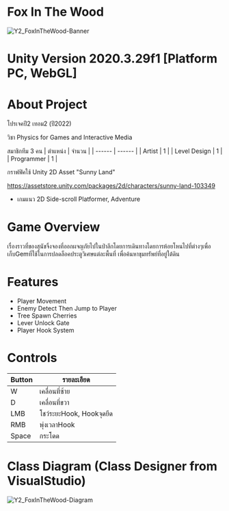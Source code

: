 # Fox In The Wood
![Y2_FoxInTheWood-Banner](https://user-images.githubusercontent.com/48912221/221407078-10c796c6-1b00-4e9d-b699-4150635652d3.png)

# Unity Version 2020.3.29f1 [Platform PC, WebGL]
# About Project
โปรเจคปี2 เทอม2 (ปี2022)

วิชา Physics for Games and Interactive Media

สมาชิกทีม 3 คน
| ตำแหน่ง | จำนวน |
| ------ | ------ |
| Artist | 1 |
| Level Design | 1 |
| Programmer | 1 |

กราฟฟิคใช้ Unity 2D Asset "Sunny Land"

https://assetstore.unity.com/packages/2d/characters/sunny-land-103349

- เกมแนว 2D Side-scroll Platformer, Adventure

# Game Overview
เรื่องราวที่ของสุนัขจิ้งจองที่ออกผจญภัยไปในป่าลึกโดยการเดินทางโดยการห้อยโหนไปที่ต่างๆเพื่อเก็บGemที่ใช้ในการปลดล็อคประตูวิเศษแต่ละพื้นที่ เพื่อค้นหาขุมทรัพย์ที่อยู่ใต้ดิน

# Features
- Player Movement
- Enemy Detect Then Jump to Player
- Tree Spawn Cherries
- Lever Unlock Gate
- Player Hook System

# Controls
| Button | รายละเอียด |
| ------ | ------ |
| W | เคลื่อนที่ซ้าย |
| D | เคลื่อนที่ขวา |
| LMB | โชว์ระยะHook, Hookจุดยึด |
| RMB | พุ่งเวลาHook |
| Space | กระโดด |

# Class Diagram (Class Designer from VisualStudio)
![Y2_FoxInTheWood-Diagram](https://user-images.githubusercontent.com/48912221/221408649-e56ad1f0-22cb-458a-9454-ee585f28fcc6.png)


